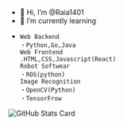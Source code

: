 - 👋 Hi, I’m @Raia1401 
- 🌱 I’m currently learning 
-     Web Backend
      ・Python,Go,Java
      Web Frontend
      .HTML,CSS,Javascript(React)
      Robot Softwear
      ・ROS(python)
      Image Recognition 
      ・OpenCV(Python) 
      ・TensorFrow


![GitHub Stats Card](https://github-readme-stats.vercel.app/api?username=Raia1401)

<!---
Raia1401/Raia1401 is a ✨ special ✨ repository because its `README.md` (this file) appears on your GitHub profile.
You can click the Preview link to take a look at your changes.
--->
